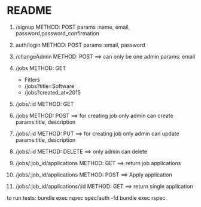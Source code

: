 # README

1) /signup METHOD: POST
    params :name, email, password,password_confirmation

2) auth/login METHOD: POST
    params :email, password

3) /changeAdmin METHOD: POST ==> can only be one admin
    params: email

4) /jobs METHOD: GET
    * Fitlers
    * /jobs?title=Software
    * /jobs?created_at=2015

       
5)  /jobs/:id METHOD: GET


6)  /jobs METHOD: POST ==> for creating job only admin can create
    params:title, description

7)  /jobs/:id METHOD: PUT ==> for creating job only admin can update
    params:title, description

8)  /jobs/:id METHOD: DELETE ==> only admin can delete

9)  /jobs/:job_id/applications METHOD: GET ==> return job applications 

10)  /jobs/:job_id/applications METHOD: POST ==> Apply application


11)  /jobs/:job_id/applications/:id METHOD: GET ==> return single application

to run tests: bundle exec rspec spec/auth -fd bundle exec rspec    
